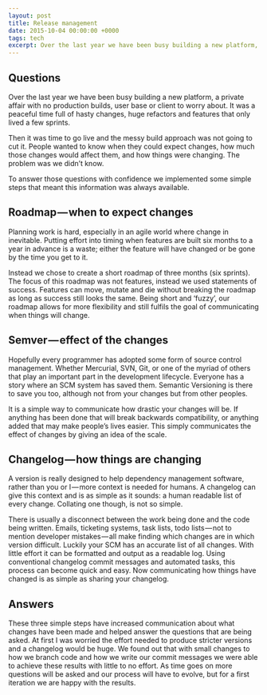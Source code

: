 ```yaml
---
layout: post
title: Release management
date: 2015-10-04 00:00:00 +0000
tags: tech
excerpt: Over the last year we have been busy building a new platform, a private affair with no production builds, user base or client to worry about. It was a peaceful time full of hasty changes, huge refactors and features that only lived a few sprints.
---
```


## Questions

Over the last year we have been busy building a new platform, a private affair with no production builds, user base or client to worry about. It was a peaceful time full of hasty changes, huge refactors and features that only lived a few sprints.

Then it was time to go live and the messy build approach was not going to cut it. People wanted to know when they could expect changes, how much those changes would affect them, and how things were changing. The problem was we didn’t know.

To answer those questions with confidence we implemented some simple steps that meant this information was always available.


## Roadmap — when to expect changes

Planning work is hard, especially in an agile world where change in inevitable. Putting effort into timing when features are built six months to a year in advance is a waste; either the feature will have changed or be gone by the time you get to it.

Instead we chose to create a short roadmap of three months (six sprints). The focus of this roadmap was not features, instead we used statements of success. Features can move, mutate and die without breaking the roadmap as long as success still looks the same. Being short and ‘fuzzy’, our roadmap allows for more flexibility and still fulfils the goal of communicating when things will change.


## Semver — effect of the changes

Hopefully every programmer has adopted some form of source control management. Whether Mercurial, SVN, Git, or one of the myriad of others that play an important part in the development lifecycle. Everyone has a story where an SCM system has saved them. Semantic Versioning is there to save you too, although not from your changes but from other peoples.

It is a simple way to communicate how drastic your changes will be. If anything has been done that will break backwards compatibility, or anything added that may make people’s lives easier. This simply communicates the effect of changes by giving an idea of the scale.


## Changelog — how things are changing

A version is really designed to help dependency management software, rather than you or I — more context is needed for humans. A changelog can give this context and is as simple as it sounds: a human readable list of every change. Collating one though, is not so simple.

There is usually a disconnect between the work being done and the code being written. Emails, ticketing systems, task lists, todo lists — not to mention developer mistakes — all make finding which changes are in which version difficult. Luckily your SCM has an accurate list of all changes. With little effort it can be formatted and output as a readable log. Using conventional changelog commit messages and automated tasks, this process can become quick and easy. Now communicating how things have changed is as simple as sharing your changelog.


## Answers

These three simple steps have increased communication about what changes have been made and helped answer the questions that are being asked. At first I was worried the effort needed to produce stricter versions and a changelog would be huge. We found out that with small changes to how we branch code and how we write our commit messages we were able to achieve these results with little to no effort. As time goes on more questions will be asked and our process will have to evolve, but for a first iteration we are happy with the results.
